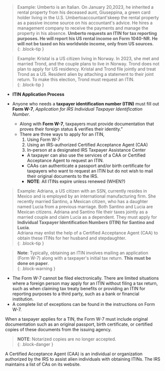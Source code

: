> Example: Umberto is an Italian. On January 20,2023, he inherited a rental property from his deceased aunt, Giuseppina, a green card holder living in the U.S. Umbertoaccountant'skeep the rental property as a passive income source on his accountant's advice. He hires a management company to receive the payments and manage the property in his absence. **Umberto requests an ITIN for tax reporting purposes. He will report his US rental income on Form 1040-NR. He will not be taxed on his worldwide income, only from US sources.**  
{: .block-tip }

> Example: Kristal is a US citizen living in Norway. In 2023, she met and married Trond, and the couple plans to live in Norway. Trond does not plan to apply for US residency. Kristal and Trond file jointly and treat Trond as a US. Resident alien by attaching a statement to their joint return. To make this election, Trond must request an ITIN.  
{: .block-tip }

- **ITIN Application Process**

- Anyone who needs a **taxpayer identification number (ITIN)** must fill out **Form W-7**, *Application for IRS Individual Taxpayer Identification Number*. 
  - Along with **Form W-7**, taxpayers must provide documentation that proves their foreign status & verifies their identity.”   
  - There are three ways to apply for an ITIN, 
    1. Using Form W-7  
    2. Using an IRS-authorized Certified Acceptance Agent (CAA)  
    3. In-person at a designated IRS Taxpayer Assistance Center  
      - A taxpayer can also use the services of a CAA or Certified Acceptance Agent to request an ITIN. 
      - CAAs can authenticate a passport and/or birth certificate for taxpayers who want to request an ITIN but do not wish to mail their original documents to the IRS. 
      - **NOTE**: All ITINs expire unless renewed (WHEN?)

> Example: Adriana, a US citizen with an SSN, currently resides in Mexico and is employed by an international manufacturing firm. She recently married Santino, a Mexican citizen, who has a daughter named Lucia from a previous marriage. Both Santino and Lucia are Mexican citizens. Adriana and Santino file their taxes jointly as a married couple and claim Lucia as a dependent. They must apply for **Individual Taxpayer Identification Numbers (ITIN) for Santino and Lucia**.   
> Adriana may enlist the help of a Certified Acceptance Agent (CAA) to obtain these ITINs for her husband and stepdaughter.  
{: .block-tip }

> **Note**: Typically, obtaining an ITIN involves mailing an application (Form W-7) along with a taxpayer's initial tax return. **This must be done on paper**.  
{: .block-warning }

- The Form W-7 cannot be filed electronically. There are limited situations where a foreign person may apply for an ITIN without filing a tax return, such as when claiming tax treaty benefits or providing an ITIN for reporting purposes to a third party, such as a bank or financial institution.  
- A complete list of exceptions can be found in the instructions on Form W-7.

When a taxpayer applies for a TIN, the Form W-7 must include original documentation such as an original passport, birth certificate, or certified copies of these documents from the issuing agency.  

> **NOTE**: Notarized copies are no longer accepted.   
{: .block-danger }

A Certified Acceptance Agent (CAA) is an individual or organization authorized by the IRS to assist alien individuals with obtaining ITINs. The IRS maintains a list of CAs on its website.

